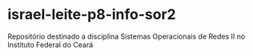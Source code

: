 # israel-leite-p8-info-sor2
Repositório destinado a disciplina Sistemas Operacionais de Redes II no Instituto Federal do Ceará

